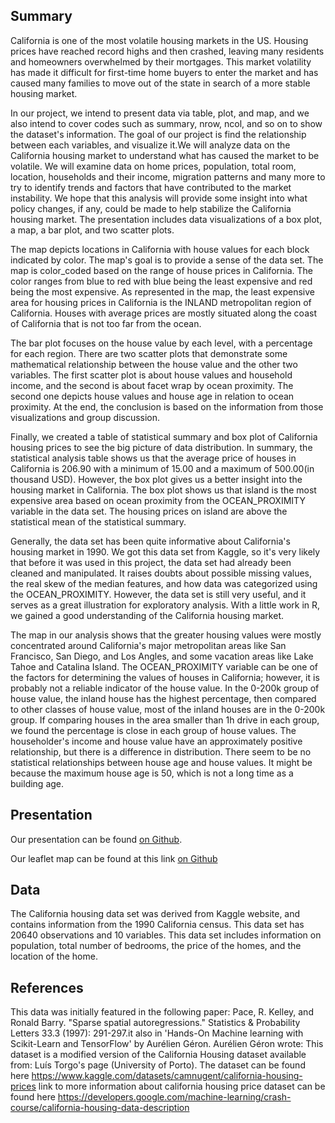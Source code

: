 ## Summary

California is one of the most volatile housing markets in the US. Housing prices have reached record highs and then crashed, leaving many residents and homeowners overwhelmed by their mortgages. This market volatility has made it difficult for first-time home buyers to enter the market and has caused many families to move out of the state in search of a more stable housing market.

In our project, we intend to present data via table, plot, and map, and we also intend to cover codes such as summary, nrow, ncol, and so on to show the dataset's information. The goal of our project is find the relationship between each variables, and visualize it.We will analyze data on the California housing market to understand what has caused the market to be volatile. We will examine data on home prices, population, total room, location, households and their income, migration patterns and many more to try to identify trends and factors that have contributed to the market instability. We hope that this analysis will provide some insight into what policy changes, if any, could be made to help stabilize the California housing market. The presentation includes data visualizations of a box plot, a map, a bar plot, and two scatter plots.

The map depicts locations in California with house values for each block indicated by color. The map's goal is to provide a sense of the data set. The map is color_coded based on the range of house prices in California. The color ranges from blue to red with blue being the least expensive and red being the most expensive. As represented in the map, the least expensive area for housing prices in California is the INLAND metropolitan region of California. Houses with average prices are mostly situated along the coast of California that is not too far from the ocean.

The bar plot focuses on the house value by each level, with a percentage for each region. There are two scatter plots that demonstrate some mathematical relationship between the house value and the other two variables. The first scatter plot is about house values and household income, and the second is about facet wrap by ocean proximity. The second one depicts house values and house age in relation to ocean proximity. At the end, the conclusion is based on the information from those visualizations and group discussion.

Finally, we created a table of statistical summary and box plot of California housing prices to see the big picture of data distribution. In summary, the statistical analysis table shows us that the average price of houses in California is 206.90 with a minimum of 15.00 and a maximum of 500.00(in thousand USD). However, the box plot gives us a better insight into the housing market in California. The box plot shows us that island is the most expensive area based on ocean proximity from the OCEAN_PROXIMITY variable in the data set. The housing prices on island are above the statistical mean of the statistical summary.

Generally, the data set has been quite informative about California's housing market in 1990. We got this data set from Kaggle, so it's very likely that before it was used in this project, the data set had already been cleaned and manipulated. It raises doubts about possible missing values, the real skew of the median features, and how data was categorized using the OCEAN_PROXIMITY. However, the data set is still very useful, and it serves as a great illustration for exploratory analysis. With a little work in R, we gained a good understanding of the California housing market.

The map in our analysis shows that the greater housing values were mostly concentrated around California's major metropolitan areas like San Francisco, San Diego, and Los Angles, and some vacation areas like Lake Tahoe and Catalina Island. The OCEAN_PROXIMITY variable can be one of the factors for determining the values of houses in California; however, it is probably not a reliable indicator of the house value. In the 0-200k group of house value, the inland house has the highest percentage, then compared to other classes of house value, most of the inland houses are in the 0-200k group. If comparing houses in the area smaller than 1h drive in each group, we found the percentage is close in each group of house values. The householder's income and house value have an approximately positive relationship, but there is a difference in distribution. There seem to be no statistical relationships between house age and house values. It might be because the maximum house age is 50, which is not a long time as a building age.


## Presentation

Our presentation can be found [on Github](https://docs.google.com/presentation/d/12f2xh5SafPjQClul5EDFCsrc1de9qYNGGKRnJ-9Elig/edit#slide=id.g1840cd26eb2_1_12).

Our leaflet map can be found at this link [on Github](presentation/Leaflet.html)

## Data 

The California housing data set was derived from Kaggle website, and contains information from the 1990 California census. This data set has 20640 observations and 10 variables. This data set includes information on population, total number of bedrooms, the price of the homes, and the location of the home. 

## References

This data was initially featured in the following paper:
Pace, R. Kelley, and Ronald Barry. "Sparse spatial autoregressions." Statistics & Probability Letters 33.3 (1997): 291-297.it also in 'Hands-On Machine learning with Scikit-Learn and TensorFlow' by Aurélien Géron.
Aurélien Géron wrote:
This dataset is a modified version of the California Housing dataset available from:
Luís Torgo's page (University of Porto). The dataset can be found here
https://www.kaggle.com/datasets/camnugent/california-housing-prices
link to more information about california housing price dataset can be found here https://developers.google.com/machine-learning/crash-course/california-housing-data-description


